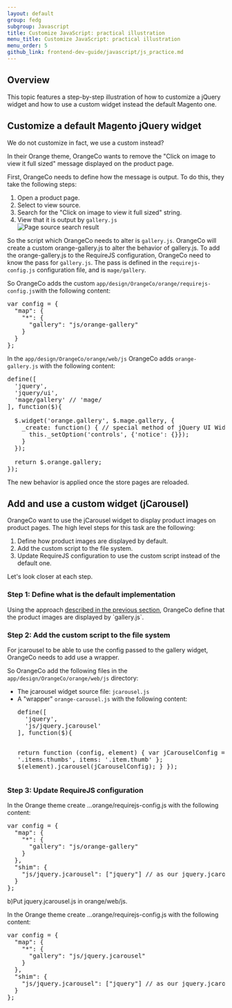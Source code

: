 ```yaml
---
layout: default
group: fedg
subgroup: Javascript
title: Customize JavaScript: practical illustration
menu_title: Customize JavaScript: practical illustration
menu_order: 5
github_link: frontend-dev-guide/javascript/js_practice.md
---
```


<h2 id="practice_overview">Overview</h2>
This topic features a step-by-step illustration of how to customize a jQuery widget and how to use a custom widget instead the default Magento one. 

<h2>Customize a default Magento jQuery widget</h2>

<p class="q">We do not customize in fact, we use a custom instead?</p>
In their Orange theme, OrangeCo wants to remove the "Click on image to view it full sized" message displayed on the product page. 

<span id="define_script">First, OrangeCo needs to define how the message is output. To do this, they take the following steps: 

<ol>
<li>Open a product page.</li>
<li>Select to view source.</li>
<li>Search for the "Click on image to view it full sized" string.</li>
<li>View that it is output by <code>gallery.js</code>
<br>
<img src="{{site.baseurl }}common/images/fdg_js_pr1.png" alt="Page source search result">
</li>
</ol>

So the script which OrangeCo needs to alter is `gallery.js`. OrangeCo will create a custom orange-gallery.js to alter the behavior of gallery.js. To add the orange-gallery.js to the RequireJS configuration, OrangeCo need to know the pass for <code>gallery.js</code>. The pass is defined in the <code>requirejs-config.js</code> configuration file, and is <code>mage/gallery</code>.

So OrangeCo adds the custom `app/design/OrangeCo/orange/requirejs-config.js`with the following content:
<pre>
var config = {
  "map": {
    "*": {
      "gallery": "js/orange-gallery"
    }
  }
};
</pre>

In the `app/design/OrangeCo/orange/web/js` OrangeCo adds `orange-gallery.js` with the following content:
<pre>
define([
  'jquery',
  'jquery/ui',
  'mage/gallery' // 'mage/<widget.name>
], function($){
 
  $.widget('orange.gallery', $.mage.gallery, {
    _create: function() { // special method of jQuery UI Widgets
      this._setOption('controls', {'notice': {}});
    }
  });
 
  return $.orange.gallery;
});
</pre>

The new behavior is applied once the store pages are reloaded.

<h2 id="use_custom_widget">Add and use a custom widget (jCarousel)</h2>
OrangeCo want to use the jCarousel widget to display product images on product pages.
The high level steps for this task are the following:

1. Define how product images are displayed by default.
2. Add the custom script to the file system.
3. Update RequireJS configuration to use the custom script instead of the default one.

Let's look closer at each step.
<h3>Step 1: Define what is the default implementation</h3>
Using the approach <a href="#define_sript">described in the previous section</a>, OrangeCo define that the product images are displayed by `gallery.js`.

<h3>Step 2: Add the custom script to the file system</h3>

For jcarousel to be able to use the config passed to the gallery widget, 
OrangeCo needs to add use a wrapper. 

So OrangeCo add the following files in the `app/design/OrangeCo/orange/web/js` directory:

<ul> 
<li>The jcarousel widget source file: <code>jcarousel.js</code></li>
<li>A "wrapper" <code>orange-carousel.js</code> with the following content:
<pre>
define([
  'jquery',
  'js/jquery.jcarousel'
], function($){
 
  return function (config, element) {
   var jCarouselConfig = {
     list: '.items.thumbs',
     items: '.item.thumb'
   };
   $(element).jcarousel(jCarouselConfig);
  }
});
</pre>
</li>
</ul>

<h3>Step 3: Update RequireJS configuration</h3>
In the Orange theme create ...orange/requirejs-config.js
with the following content:
<pre>
var config = {
  "map": {
    "*": {
      "gallery": "js/orange-gallery"
    }
  },
  "shim": {
    "js/jquery.jcarousel": ["jquery"] // as our jquery.jcarousel isn't an AMD module
  }
};
</pre>


b)Put jquery.jcarousel.js in orange/web/js.

In the Orange theme create ...orange/requirejs-config.js
with the following content:
<pre>
var config = {
  "map": {
    "*": {
      "gallery": "js/jquery.jcarousel"
    }
  },
  "shim": {
    "js/jquery.jcarousel": ["jquery"] // as our jquery.jcarousel isn't an AMD module
  }
};
</pre>
